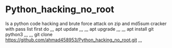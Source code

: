 # Python_hacking_no_root
Is a python code hacking and brute force attack on zip and md5sum cracker with pass list
first do
,,,
apt update
,,,
,,,
apt upgrade
,,,
,,,
apt install git python3
,,,
,,,
git clone https://github.com/ahmad458953/Python_hacking_no_root.git
,,, 
